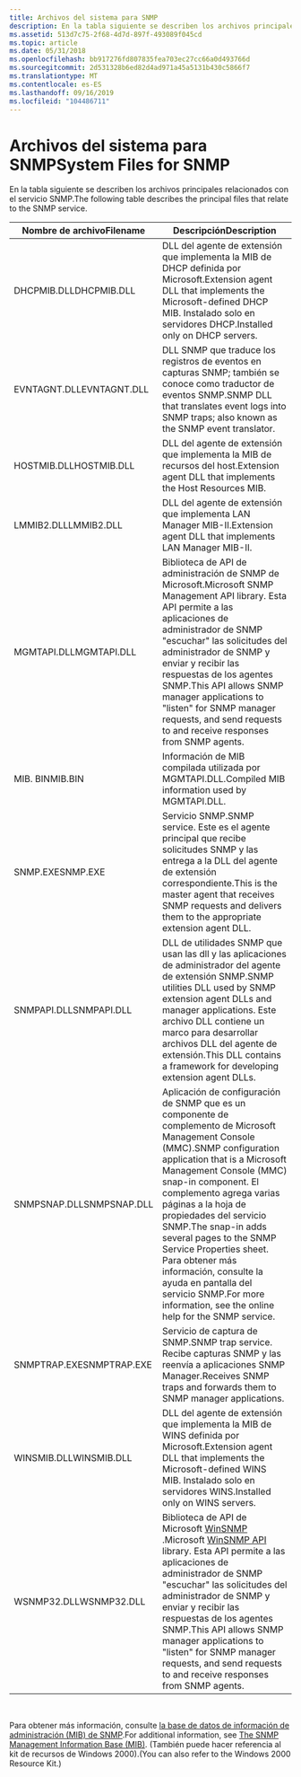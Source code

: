 ```yaml
---
title: Archivos del sistema para SNMP
description: En la tabla siguiente se describen los archivos principales relacionados con el servicio SNMP.
ms.assetid: 513d7c75-2f68-4d7d-897f-493089f045cd
ms.topic: article
ms.date: 05/31/2018
ms.openlocfilehash: bb917276fd807835fea703ec27cc66a0d493766d
ms.sourcegitcommit: 2d531328b6ed82d4ad971a45a5131b430c5866f7
ms.translationtype: MT
ms.contentlocale: es-ES
ms.lasthandoff: 09/16/2019
ms.locfileid: "104486711"
---
```

# <a name="system-files-for-snmp"></a><span data-ttu-id="a0659-103">Archivos del sistema para SNMP</span><span class="sxs-lookup"><span data-stu-id="a0659-103">System Files for SNMP</span></span>

<span data-ttu-id="a0659-104">En la tabla siguiente se describen los archivos principales relacionados con el servicio SNMP.</span><span class="sxs-lookup"><span data-stu-id="a0659-104">The following table describes the principal files that relate to the SNMP service.</span></span>



| <span data-ttu-id="a0659-105">Nombre de archivo</span><span class="sxs-lookup"><span data-stu-id="a0659-105">Filename</span></span>     | <span data-ttu-id="a0659-106">Descripción</span><span class="sxs-lookup"><span data-stu-id="a0659-106">Description</span></span>                                                                                                                                                                                                                         |
|--------------|-------------------------------------------------------------------------------------------------------------------------------------------------------------------------------------------------------------------------------------|
| <span data-ttu-id="a0659-107">DHCPMIB.DLL</span><span class="sxs-lookup"><span data-stu-id="a0659-107">DHCPMIB.DLL</span></span>  | <span data-ttu-id="a0659-108">DLL del agente de extensión que implementa la MIB de DHCP definida por Microsoft.</span><span class="sxs-lookup"><span data-stu-id="a0659-108">Extension agent DLL that implements the Microsoft-defined DHCP MIB.</span></span> <span data-ttu-id="a0659-109">Instalado solo en servidores DHCP.</span><span class="sxs-lookup"><span data-stu-id="a0659-109">Installed only on DHCP servers.</span></span>                                                                                                                                 |
| <span data-ttu-id="a0659-110">EVNTAGNT.DLL</span><span class="sxs-lookup"><span data-stu-id="a0659-110">EVNTAGNT.DLL</span></span> | <span data-ttu-id="a0659-111">DLL SNMP que traduce los registros de eventos en capturas SNMP; también se conoce como traductor de eventos SNMP.</span><span class="sxs-lookup"><span data-stu-id="a0659-111">SNMP DLL that translates event logs into SNMP traps; also known as the SNMP event translator.</span></span>                                                                                                                                       |
| <span data-ttu-id="a0659-112">HOSTMIB.DLL</span><span class="sxs-lookup"><span data-stu-id="a0659-112">HOSTMIB.DLL</span></span>  | <span data-ttu-id="a0659-113">DLL del agente de extensión que implementa la MIB de recursos del host.</span><span class="sxs-lookup"><span data-stu-id="a0659-113">Extension agent DLL that implements the Host Resources MIB.</span></span>                                                                                                                                                                         |
| <span data-ttu-id="a0659-114">LMMIB2.DLL</span><span class="sxs-lookup"><span data-stu-id="a0659-114">LMMIB2.DLL</span></span>   | <span data-ttu-id="a0659-115">DLL del agente de extensión que implementa LAN Manager MIB-II.</span><span class="sxs-lookup"><span data-stu-id="a0659-115">Extension agent DLL that implements LAN Manager MIB-II.</span></span>                                                                                                                                                                             |
| <span data-ttu-id="a0659-116">MGMTAPI.DLL</span><span class="sxs-lookup"><span data-stu-id="a0659-116">MGMTAPI.DLL</span></span>  | <span data-ttu-id="a0659-117">Biblioteca de API de administración de SNMP de Microsoft.</span><span class="sxs-lookup"><span data-stu-id="a0659-117">Microsoft SNMP Management API library.</span></span> <span data-ttu-id="a0659-118">Esta API permite a las aplicaciones de administrador de SNMP "escuchar" las solicitudes del administrador de SNMP y enviar y recibir las respuestas de los agentes SNMP.</span><span class="sxs-lookup"><span data-stu-id="a0659-118">This API allows SNMP manager applications to "listen" for SNMP manager requests, and send requests to and receive responses from SNMP agents.</span></span>                                                |
| <span data-ttu-id="a0659-119">MIB. BIN</span><span class="sxs-lookup"><span data-stu-id="a0659-119">MIB.BIN</span></span>      | <span data-ttu-id="a0659-120">Información de MIB compilada utilizada por MGMTAPI.DLL.</span><span class="sxs-lookup"><span data-stu-id="a0659-120">Compiled MIB information used by MGMTAPI.DLL.</span></span>                                                                                                                                                                                       |
| <span data-ttu-id="a0659-121">SNMP.EXE</span><span class="sxs-lookup"><span data-stu-id="a0659-121">SNMP.EXE</span></span>     | <span data-ttu-id="a0659-122">Servicio SNMP.</span><span class="sxs-lookup"><span data-stu-id="a0659-122">SNMP service.</span></span> <span data-ttu-id="a0659-123">Este es el agente principal que recibe solicitudes SNMP y las entrega a la DLL del agente de extensión correspondiente.</span><span class="sxs-lookup"><span data-stu-id="a0659-123">This is the master agent that receives SNMP requests and delivers them to the appropriate extension agent DLL.</span></span>                                                                                                        |
| <span data-ttu-id="a0659-124">SNMPAPI.DLL</span><span class="sxs-lookup"><span data-stu-id="a0659-124">SNMPAPI.DLL</span></span>  | <span data-ttu-id="a0659-125">DLL de utilidades SNMP que usan las dll y las aplicaciones de administrador del agente de extensión SNMP.</span><span class="sxs-lookup"><span data-stu-id="a0659-125">SNMP utilities DLL used by SNMP extension agent DLLs and manager applications.</span></span> <span data-ttu-id="a0659-126">Este archivo DLL contiene un marco para desarrollar archivos DLL del agente de extensión.</span><span class="sxs-lookup"><span data-stu-id="a0659-126">This DLL contains a framework for developing extension agent DLLs.</span></span>                                                                                   |
| <span data-ttu-id="a0659-127">SNMPSNAP.DLL</span><span class="sxs-lookup"><span data-stu-id="a0659-127">SNMPSNAP.DLL</span></span> | <span data-ttu-id="a0659-128">Aplicación de configuración de SNMP que es un componente de complemento de Microsoft Management Console (MMC).</span><span class="sxs-lookup"><span data-stu-id="a0659-128">SNMP configuration application that is a Microsoft Management Console (MMC) snap-in component.</span></span> <span data-ttu-id="a0659-129">El complemento agrega varias páginas a la hoja de propiedades del servicio SNMP.</span><span class="sxs-lookup"><span data-stu-id="a0659-129">The snap-in adds several pages to the SNMP Service Properties sheet.</span></span> <span data-ttu-id="a0659-130">Para obtener más información, consulte la ayuda en pantalla del servicio SNMP.</span><span class="sxs-lookup"><span data-stu-id="a0659-130">For more information, see the online help for the SNMP service.</span></span> |
| <span data-ttu-id="a0659-131">SNMPTRAP.EXE</span><span class="sxs-lookup"><span data-stu-id="a0659-131">SNMPTRAP.EXE</span></span> | <span data-ttu-id="a0659-132">Servicio de captura de SNMP.</span><span class="sxs-lookup"><span data-stu-id="a0659-132">SNMP trap service.</span></span> <span data-ttu-id="a0659-133">Recibe capturas SNMP y las reenvía a aplicaciones SNMP Manager.</span><span class="sxs-lookup"><span data-stu-id="a0659-133">Receives SNMP traps and forwards them to SNMP manager applications.</span></span>                                                                                                                                              |
| <span data-ttu-id="a0659-134">WINSMIB.DLL</span><span class="sxs-lookup"><span data-stu-id="a0659-134">WINSMIB.DLL</span></span>  | <span data-ttu-id="a0659-135">DLL del agente de extensión que implementa la MIB de WINS definida por Microsoft.</span><span class="sxs-lookup"><span data-stu-id="a0659-135">Extension agent DLL that implements the Microsoft-defined WINS MIB.</span></span> <span data-ttu-id="a0659-136">Instalado solo en servidores WINS.</span><span class="sxs-lookup"><span data-stu-id="a0659-136">Installed only on WINS servers.</span></span>                                                                                                                                 |
| <span data-ttu-id="a0659-137">WSNMP32.DLL</span><span class="sxs-lookup"><span data-stu-id="a0659-137">WSNMP32.DLL</span></span>  | <span data-ttu-id="a0659-138">Biblioteca de API de Microsoft [WinSNMP](winsnmp-api.md) .</span><span class="sxs-lookup"><span data-stu-id="a0659-138">Microsoft [WinSNMP API](winsnmp-api.md) library.</span></span> <span data-ttu-id="a0659-139">Esta API permite a las aplicaciones de administrador de SNMP "escuchar" las solicitudes del administrador de SNMP y enviar y recibir las respuestas de los agentes SNMP.</span><span class="sxs-lookup"><span data-stu-id="a0659-139">This API allows SNMP manager applications to "listen" for SNMP manager requests, and send requests to and receive responses from SNMP agents.</span></span>                                     |



 

<span data-ttu-id="a0659-140">Para obtener más información, consulte [la base de datos de información de administración (MIB) de SNMP](the-snmp-management-information-base-mib-.md).</span><span class="sxs-lookup"><span data-stu-id="a0659-140">For additional information, see [The SNMP Management Information Base (MIB)](the-snmp-management-information-base-mib-.md).</span></span> <span data-ttu-id="a0659-141">(También puede hacer referencia al kit de recursos de Windows 2000).</span><span class="sxs-lookup"><span data-stu-id="a0659-141">(You can also refer to the Windows 2000 Resource Kit.)</span></span>

 

 




